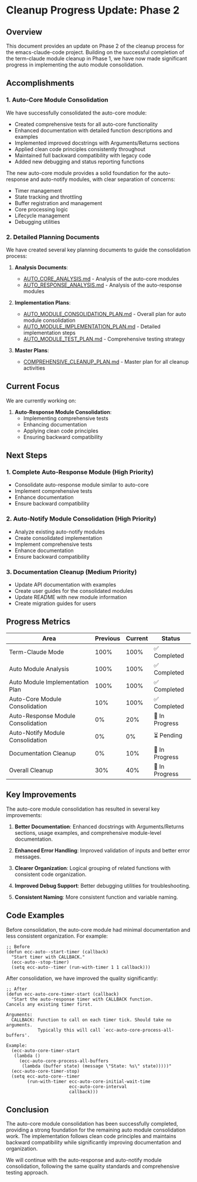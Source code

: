 # Cleanup Progress Update: Phase 2

## Overview

This document provides an update on Phase 2 of the cleanup process for the emacs-claude-code project. Building on the successful completion of the term-claude module cleanup in Phase 1, we have now made significant progress in implementing the auto module consolidation.

## Accomplishments

### 1. Auto-Core Module Consolidation

We have successfully consolidated the auto-core module:

- Created comprehensive tests for all auto-core functionality
- Enhanced documentation with detailed function descriptions and examples
- Implemented improved docstrings with Arguments/Returns sections
- Applied clean code principles consistently throughout
- Maintained full backward compatibility with legacy code
- Added new debugging and status reporting functions

The new auto-core module provides a solid foundation for the auto-response and auto-notify modules, with clear separation of concerns:

- Timer management
- State tracking and throttling
- Buffer registration and management 
- Core processing logic
- Lifecycle management
- Debugging utilities

### 2. Detailed Planning Documents

We have created several key planning documents to guide the consolidation process:

1. **Analysis Documents**:
   - [AUTO_CORE_ANALYSIS.md](./AUTO_CORE_ANALYSIS.md) - Analysis of the auto-core modules
   - [AUTO_RESPONSE_ANALYSIS.md](./AUTO_RESPONSE_ANALYSIS.md) - Analysis of the auto-response modules

2. **Implementation Plans**:
   - [AUTO_MODULE_CONSOLIDATION_PLAN.md](./AUTO_MODULE_CONSOLIDATION_PLAN.md) - Overall plan for auto module consolidation
   - [AUTO_MODULE_IMPLEMENTATION_PLAN.md](./AUTO_MODULE_IMPLEMENTATION_PLAN.md) - Detailed implementation steps
   - [AUTO_MODULE_TEST_PLAN.md](./AUTO_MODULE_TEST_PLAN.md) - Comprehensive testing strategy

3. **Master Plans**:
   - [COMPREHENSIVE_CLEANUP_PLAN.md](./COMPREHENSIVE_CLEANUP_PLAN.md) - Master plan for all cleanup activities

## Current Focus

We are currently working on:

1. **Auto-Response Module Consolidation**:
   - Implementing comprehensive tests
   - Enhancing documentation
   - Applying clean code principles
   - Ensuring backward compatibility

## Next Steps

### 1. Complete Auto-Response Module (High Priority)

- Consolidate auto-response module similar to auto-core
- Implement comprehensive tests
- Enhance documentation
- Ensure backward compatibility

### 2. Auto-Notify Module Consolidation (High Priority)

- Analyze existing auto-notify modules
- Create consolidated implementation
- Implement comprehensive tests
- Enhance documentation
- Ensure backward compatibility

### 3. Documentation Cleanup (Medium Priority)

- Update API documentation with examples
- Create user guides for the consolidated modules
- Update README with new module information
- Create migration guides for users

## Progress Metrics

| Area | Previous | Current | Status |
|------|----------|---------|--------|
| Term-Claude Mode | 100% | 100% | ✅ Completed |
| Auto Module Analysis | 100% | 100% | ✅ Completed |
| Auto Module Implementation Plan | 100% | 100% | ✅ Completed |
| Auto-Core Module Consolidation | 10% | 100% | ✅ Completed |
| Auto-Response Module Consolidation | 0% | 20% | 🔄 In Progress |
| Auto-Notify Module Consolidation | 0% | 0% | ⏳ Pending |
| Documentation Cleanup | 0% | 10% | 🔄 In Progress |
| Overall Cleanup | 30% | 40% | 🔄 In Progress |

## Key Improvements

The auto-core module consolidation has resulted in several key improvements:

1. **Better Documentation**: Enhanced docstrings with Arguments/Returns sections, usage examples, and comprehensive module-level documentation.

2. **Enhanced Error Handling**: Improved validation of inputs and better error messages.

3. **Clearer Organization**: Logical grouping of related functions with consistent code organization.

4. **Improved Debug Support**: Better debugging utilities for troubleshooting.

5. **Consistent Naming**: More consistent function and variable naming.

## Code Examples

Before consolidation, the auto-core module had minimal documentation and less consistent organization. For example:

```elisp
;; Before
(defun ecc-auto--start-timer (callback)
  "Start timer with CALLBACK."
  (ecc-auto--stop-timer)
  (setq ecc-auto--timer (run-with-timer 1 1 callback)))
```

After consolidation, we have improved the quality significantly:

```elisp
;; After
(defun ecc-auto-core-timer-start (callback)
  "Start the auto-response timer with CALLBACK function.
Cancels any existing timer first.

Arguments:
  CALLBACK: Function to call on each timer tick. Should take no arguments.
            Typically this will call `ecc-auto-core-process-all-buffers'.

Example:
  (ecc-auto-core-timer-start
   (lambda ()
     (ecc-auto-core-process-all-buffers
      (lambda (buffer state) (message \"State: %s\" state)))))"
  (ecc-auto-core-timer-stop)
  (setq ecc-auto-core--timer
        (run-with-timer ecc-auto-core-initial-wait-time
                        ecc-auto-core-interval
                        callback)))
```

## Conclusion

The auto-core module consolidation has been successfully completed, providing a strong foundation for the remaining auto module consolidation work. The implementation follows clean code principles and maintains backward compatibility while significantly improving documentation and organization.

We will continue with the auto-response and auto-notify module consolidation, following the same quality standards and comprehensive testing approach.